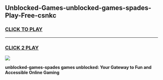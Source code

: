 
## Unblocked-Games-unblocked-games-spades-Play-Free-csnkc
<h3>
<a href="https://premium76.site?title=unblocked-games-spades&ref=23A">CLICK TO PLAY</a></h3>
<hr>

<h3>
<a href="https://premium76.site?title=unblocked-games-spades&ref=23A">CLICK 2 PLAY</a>
  
</h3>

<a href="https://premium76.site?title=unblocked-games-spades&ref=23A"><img src="https://clearcache.store/games.png"></a>


**unblocked-games-spades games unblocked: Your Gateway to Fun and Accessible Online Gaming**

